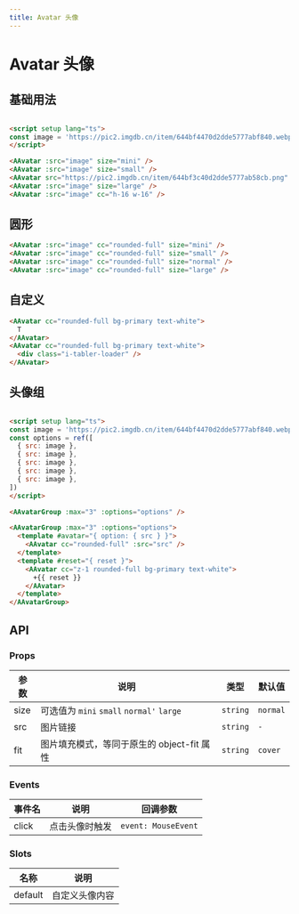 ```yaml
---
title: Avatar 头像
---
```


# Avatar 头像

## 基础用法

```html

<script setup lang="ts">
const image = 'https://pic2.imgdb.cn/item/644bf4470d2dde5777abf840.webp'
</script>

<AAvatar :src="image" size="mini" />
<AAvatar :src="image" size="small" />
<AAvatar src="https://pic2.imgdb.cn/item/644bf3c40d2dde5777ab58cb.png" size="normal" />
<AAvatar :src="image" size="large" />
<AAvatar :src="image" cc="h-16 w-16" />
```

## 圆形

```html
<AAvatar :src="image" cc="rounded-full" size="mini" />
<AAvatar :src="image" cc="rounded-full" size="small" />
<AAvatar :src="image" cc="rounded-full" size="normal" />
<AAvatar :src="image" cc="rounded-full" size="large" />
```

## 自定义

```html
<AAvatar cc="rounded-full bg-primary text-white">
  T
</AAvatar>
<AAvatar cc="rounded-full bg-primary text-white">
  <div class="i-tabler-loader" />
</AAvatar>
```

## 头像组

```html

<script setup lang="ts">
const image = 'https://pic2.imgdb.cn/item/644bf4470d2dde5777abf840.webp'
const options = ref([
  { src: image },
  { src: image },
  { src: image },
  { src: image },
  { src: image },
])
</script>

<AAvatarGroup :max="3" :options="options" />

<AAvatarGroup :max="3" :options="options">
  <template #avatar="{ option: { src } }">
    <AAvatar cc="rounded-full" :src="src" />
  </template>
  <template #reset="{ reset }">
    <AAvatar cc="z-1 rounded-full bg-primary text-white">
      +{{ reset }}
    </AAvatar>
  </template>
</AAvatarGroup>
```

## API

### Props

| 参数 | 说明 | 类型 | 默认值 |
| --- | --- | --- | --- |
| size | 可选值为 `mini` `small` `normal'` `large` | `string` | `normal` |
| src | 图片链接 | `string` | `-` |
| fit | 图片填充模式，等同于原生的 object-fit 属性 | `string` | `cover` |

### Events

| 事件名 | 说明 | 回调参数 |
| --- | --- | --- |
| click | 点击头像时触发 | `event: MouseEvent`|

### Slots

| 名称 | 说明 |
| --- | --- |
| default | 自定义头像内容 |
